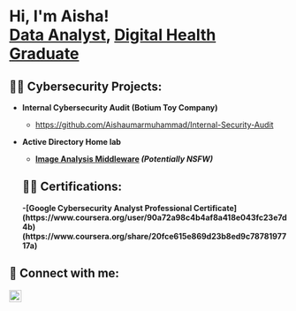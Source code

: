<h1>Hi, I'm Aisha! <br/><a href="https://github.com/Aishaumarmuhammad">Data Analyst</a>, <a href="https://www.linkedin.com/in/aisha-umar-muhammad-805199187/">Digital Health Graduate</a>

<h2>👨‍💻 Cybersecurity Projects:</h2>

- <b>Internal Cybersecurity Audit (Botium Toy Company)</b>
  - https://github.com/Aishaumarmuhammad/Internal-Security-Audit
- <b>Active Directory Home lab 
  - [Image Analysis Middleware](https://github.com/joshmadakor1/4chan-Image-Analysis-Middleware-C964) <b><i>(Potentially NSFW)</b></i>

    
  <h2>👨‍💻 Certifications:</h2>
  -[Google Cybersecurity Analyst Professional Certificate] (https://www.coursera.org/user/90a72a98c4b4af8a418e043fc23e7d4b) (https://www.coursera.org/share/20fce615e869d23b8ed9c7878197717a)




<h2> 🤳 Connect with me:</h2>

[<img align="left" alt="JoshMadakor | LinkedIn" width="22px" src="https://cdn.jsdelivr.net/npm/simple-icons@v3/icons/linkedin.svg" />][linkedin]

[linkedin]: https://linkedin.com/in/aisha-umar-muhammad-805199187




